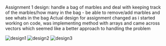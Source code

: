 Assignment 1 design: handle a bag of marbles and deal with keeping track of the marbles/how many in the bag - be able to remove/add marbles and see whats in the bag
Actual design for assignment changed as i started working on code, was implementing method with arrays and came across vectors which seemed like a better approach to handling the problem

![design1](https://user-images.githubusercontent.com/97048406/148515417-e3e15b77-995e-4af3-a4a5-c1016b7a029c.jpg)
![design2](https://user-images.githubusercontent.com/97048406/148515424-e65e42ae-e3d0-49fa-9138-4fa0e1336401.jpg)
![design3](https://user-images.githubusercontent.com/97048406/148515429-79533a1d-6fcc-4039-b69c-6ae4d5b1bb35.jpg)
